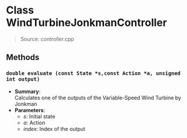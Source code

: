 # Class WindTurbineJonkmanController
> Source: controller.cpp
## Methods
### ``double evaluate (const State *s,const Action *a, unsigned int output)``
* **Summary**:  
  Calculates one of the outputs of the Variable-Speed Wind Turbine by Jonkman  
* **Parameters**:  
  * _s_: Initial state
  * _a_: Action
  * _index_: Index of the output

